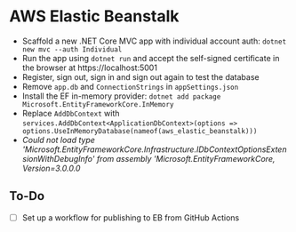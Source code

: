 # AWS Elastic Beanstalk

- Scaffold a new .NET Core MVC app with individual account auth:
  `dotnet new mvc --auth Individual`
- Run the app using `dotnet run` and accept the self-signed certificate in the
  browser at https://localhost:5001
- Register, sign out, sign in and sign out again to test the database
- Remove `app.db` and `ConnectionStrings` in `appSettings.json`
- Install the EF in-memory provider:
  `dotnet add package Microsoft.EntityFrameworkCore.InMemory`
- Replace `AddDbContext` with
  `services.AddDbContext<ApplicationDbContext>(options => options.UseInMemoryDatabase(nameof(aws_elastic_beanstalk)))`
- *Could not load type 'Microsoft.EntityFrameworkCore.Infrastructure.IDbContextOptionsExtensionWithDebugInfo' from assembly 'Microsoft.EntityFrameworkCore, Version=3.0.0.0*

## To-Do

- [ ] Set up a workflow for publishing to EB from GitHub Actions
